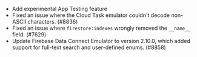 - Add experimental App Testing feature
- Fixed an issue where the Cloud Task emulator couldn't decode non-ASCII characters. (#8836)
- Fixed an issue where `firestore:indexes` wrongly removed the `__name__` field. (#7629)
- Update Firebase Data Connect Emulator to version 2.10.0, which added support for full-text search and user-defined enums. (#8858)
